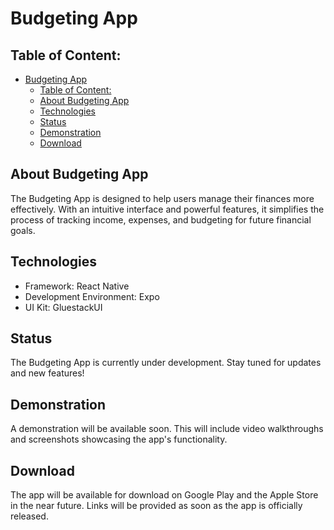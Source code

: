 # Budgeting App

## Table of Content:

- [Budgeting App](#budgeting-app)
  - [Table of Content:](#table-of-content)
  - [About Budgeting App](#about-budgeting-app)
  - [Technologies](#technologies)
  - [Status](#status)
  - [Demonstration](#demonstration)
  - [Download](#download)

## About Budgeting App
The Budgeting App is designed to help users manage their finances more effectively. With an intuitive interface and powerful features, it simplifies the process of tracking income, expenses, and budgeting for future financial goals.

## Technologies
- Framework: React Native
- Development Environment: Expo
- UI Kit: GluestackUI

## Status
The Budgeting App is currently under development. Stay tuned for updates and new features!

## Demonstration
A demonstration will be available soon. This will include video walkthroughs and screenshots showcasing the app's functionality.

## Download
The app will be available for download on Google Play and the Apple Store in the near future. Links will be provided as soon as the app is officially released.